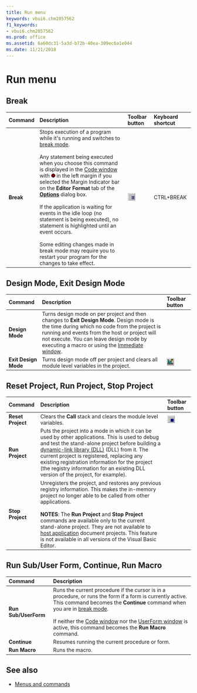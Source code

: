 ```yaml
---
title: Run menu
keywords: vbui6.chm2057562
f1_keywords:
- vbui6.chm2057562
ms.prod: office
ms.assetid: 6a60dc31-5a3d-b72b-40ea-309ec6a1e044
ms.date: 11/21/2018 
---
```



# Run menu

## Break

|Command|Description|Toolbar button|Keyboard shortcut|
|:------|:----------|:-------------|:----------------|
|**Break** | Stops execution of a program while it's running and switches to [break mode](../../Glossary/vbe-glossary.md#break-mode).<br/><br/>Any statement being executed when you choose this command is displayed in the [Code window](code-window.md) with ![Breakpoint](../../../images/wbrkpnt_ZA01201808.gif) in the left margin if you selected the Margin Indicator bar on the **Editor Format** tab of the **[Options](options-dialog-box.md)** dialog box.<br/><br/>If the application is waiting for events in the idle loop (no statement is being executed), no statement is highlighted until an event occurs.<br/><br/>Some editing changes made in break mode may require you to restart your program for the changes to take effect.|![Break Toolbar button](../../../images/tbr_brk_ZA01201682.gif) |CTRL+BREAK |

## Design Mode, Exit Design Mode

|Command|Description|Toolbar button|
|:------|:----------|:-------------|
|**Design Mode** |Turns design mode on per project and then changes to **Exit Design Mode**. Design mode is the time during which no code from the project is running and events from the host or project will not execute. You can leave design mode by executing a macro or using the [Immediate window](immediate-window.md).| | 
|**Exit Design Mode** |Turns design mode off per project and clears all module level variables in the project.|![Exit Design Mode Toolbar button](../../../images/tbr_dsgm_ZA01201699.gif)| 

## Reset Project, Run Project, Stop Project

|Command|Description|Toolbar button|
|:------|:----------|:-------------|
|**Reset Project** | Clears the **Call** stack and clears the module level variables.|![Reset Toolbar button](../../../images/tbr_end_ZA01201701.gif)| 
|**Run Project**| Puts the project into a mode in which it can be used by other applications. This is used to debug and test the stand-alone project before building a [dynamic-link library (DLL)](../../Glossary/vbe-glossary.md#dynamic-link-library-dll) (DLL) from it. The current project is registered, replacing any existing registration information for the project (the registry information for an existing DLL version of the project, for example).| | 
|**Stop Project**|Unregisters the project, and restores any previous registry information. This makes the in-memory project no longer able to be called from other applications.<br/><br/>**NOTES**: The **Run Project** and **Stop Project** commands are available only to the current stand-alone project. They are not available to [host application](../../Glossary/vbe-glossary.md#host-application) document projects. This feature is not available in all versions of the Visual Basic Editor.| | 

## Run Sub/User Form, Continue, Run Macro

|Command|Description|
|:------|:----------|
|**Run Sub/UserForm**|Runs the current procedure if the cursor is in a procedure, or runs the form if a form is currently active. This command becomes the **Continue** command when you are in [break mode](../../Glossary/vbe-glossary.md#break-mode).<br/><br/>If neither the [Code window](code-window.md) nor the [UserForm window](userform-window.md) is active, this command becomes the **Run Macro** command.| 
|**Continue**|Resumes running the current procedure or form.| 
|**Run Macro**|Runs the macro.| 

## See also

- [Menus and commands](../menus-commands.md)
